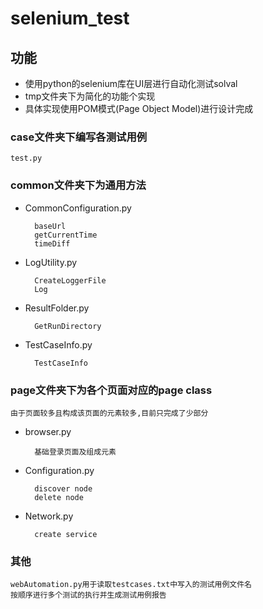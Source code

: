 # selenium_test

## 功能

* 使用python的selenium库在UI层进行自动化测试solval
* tmp文件夹下为简化的功能个实现
* 具体实现使用POM模式(Page Object Model)进行设计完成

### case文件夹下编写各测试用例

    test.py

### common文件夹下为通用方法

* CommonConfiguration.py

        baseUrl
        getCurrentTime
        timeDiff

* LogUtility.py

        CreateLoggerFile
        Log

* ResultFolder.py

        GetRunDirectory

* TestCaseInfo.py

        TestCaseInfo

### page文件夹下为各个页面对应的page class

    由于页面较多且构成该页面的元素较多,目前只完成了少部分
* browser.py

        基础登录页面及组成元素

* Configuration.py

        discover node
        delete node

* Network.py

        create service

### 其他

    webAutomation.py用于读取testcases.txt中写入的测试用例文件名
    按顺序进行多个测试的执行并生成测试用例报告
